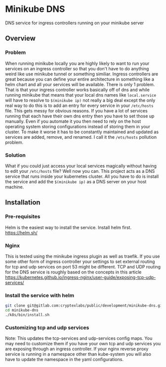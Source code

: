# Minikube DNS

DNS service for ingress controllers running on your minikube server

## Overview

### Problem
When running minikube locally you are highly likely to want to run your services on an ingress controller so that you don't have to do anything weird like use minikube tunnel or something similiar. Ingress controllers are great because you can define your entire architecture in something like a helm chart and all your services will be available. There is only 1 problem. That is that your ingress controller works basically off of dns and while running minikube that means that your local dns names like `local.service` will have to resolve to `$(minikube ip)` not really a big deal except the only real way to do this is to add an entry for every service in your `/etc/hosts` file. This gets messy for obvious reasons. If you have a lot of services running that each have their own dns entry then you have to set those up manually. Even if you automate it you then need to rely on the host operating system storing configurations instead of storing them in your cluster. To make it worse it has to be constantly maintained and updated as services are added, remove, and renamed. I call it the `/ets/hosts` pollution problem.

### Solution
What if you could just access your local services magically without having to edit your `/etc/hosts` file? Well now you can. This project acts as a DNS service that runs inside your kubernetes cluster. All you have to do is install the service and add the `$(minikube ip)` as a DNS server on your host machine. 

## Installation

### Pre-requisites
Helm is the easiest way to install the service. Install helm first. https://helm.sh/

### Nginx 
This is tested using the minikube ingress plugin as well as traefik. If you use some other form of ingress controller your settings to set external routing for tcp and udp services on port 53 might be different. TCP and UDP routing for the DNS service is roughly based on the concepts in this article https://kubernetes.github.io/ingress-nginx/user-guide/exposing-tcp-udp-services/

### Install the service with helm
```bash
git clone git@gitlab.com:cryptexlabs/public/development/minikube-dns.git
cd minikube-dns
./k8s/bin/install.sh
```

### Customizing tcp and udp services
Note: This updates the tcp-services and udp-services config maps. You may need to customize them if you have your own tcp and udp services you are exposing through an ingress controller. If your nginx reverse proxy service is running in a namespace other than kube-system you will also have to update the namespace in the yaml configurations. 